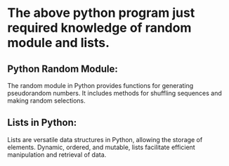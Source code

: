 # The above python program just required knowledge of random module and lists.
## **Python Random Module:**
The random module in Python provides functions for generating pseudorandom numbers. It includes methods for shuffling sequences and making random selections.

## **Lists in Python:**
Lists are versatile data structures in Python, allowing the storage of elements. Dynamic, ordered, and mutable, lists facilitate efficient manipulation and retrieval of data.

